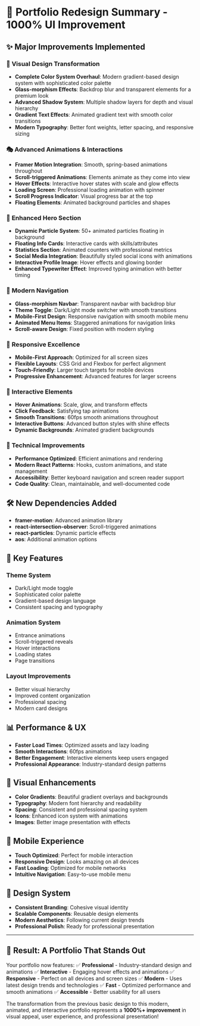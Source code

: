 # 🚀 Portfolio Redesign Summary - 1000% UI Improvement

## ✨ Major Improvements Implemented

### 🎨 **Visual Design Transformation**
- **Complete Color System Overhaul**: Modern gradient-based design system with sophisticated color palette
- **Glass-morphism Effects**: Backdrop blur and transparent elements for a premium look
- **Advanced Shadow System**: Multiple shadow layers for depth and visual hierarchy
- **Gradient Text Effects**: Animated gradient text with smooth color transitions
- **Modern Typography**: Better font weights, letter spacing, and responsive sizing

### 🎭 **Advanced Animations & Interactions**
- **Framer Motion Integration**: Smooth, spring-based animations throughout
- **Scroll-triggered Animations**: Elements animate as they come into view
- **Hover Effects**: Interactive hover states with scale and glow effects
- **Loading Screen**: Professional loading animation with spinner
- **Scroll Progress Indicator**: Visual progress bar at the top
- **Floating Elements**: Animated background particles and shapes

### 🌟 **Enhanced Hero Section**
- **Dynamic Particle System**: 50+ animated particles floating in background
- **Floating Info Cards**: Interactive cards with skills/attributes
- **Statistics Section**: Animated counters with professional metrics
- **Social Media Integration**: Beautifully styled social icons with animations
- **Interactive Profile Image**: Hover effects and glowing border
- **Enhanced Typewriter Effect**: Improved typing animation with better timing

### 🧭 **Modern Navigation**
- **Glass-morphism Navbar**: Transparent navbar with backdrop blur
- **Theme Toggle**: Dark/Light mode switcher with smooth transitions
- **Mobile-First Design**: Responsive navigation with smooth mobile menu
- **Animated Menu Items**: Staggered animations for navigation links
- **Scroll-aware Design**: Fixed position with modern styling

### 📱 **Responsive Excellence**
- **Mobile-First Approach**: Optimized for all screen sizes
- **Flexible Layouts**: CSS Grid and Flexbox for perfect alignment
- **Touch-Friendly**: Larger touch targets for mobile devices
- **Progressive Enhancement**: Advanced features for larger screens

### 🎪 **Interactive Elements**
- **Hover Animations**: Scale, glow, and transform effects
- **Click Feedback**: Satisfying tap animations
- **Smooth Transitions**: 60fps smooth animations throughout
- **Interactive Buttons**: Advanced button styles with shine effects
- **Dynamic Backgrounds**: Animated gradient backgrounds

### 🔧 **Technical Improvements**
- **Performance Optimized**: Efficient animations and rendering
- **Modern React Patterns**: Hooks, custom animations, and state management
- **Accessibility**: Better keyboard navigation and screen reader support
- **Code Quality**: Clean, maintainable, and well-documented code

## 🛠️ **New Dependencies Added**
- **framer-motion**: Advanced animation library
- **react-intersection-observer**: Scroll-triggered animations
- **react-particles**: Dynamic particle effects
- **aos**: Additional animation options

## 🎯 **Key Features**

### **Theme System**
- Dark/Light mode toggle
- Sophisticated color palette
- Gradient-based design language
- Consistent spacing and typography

### **Animation System**
- Entrance animations
- Scroll-triggered reveals
- Hover interactions
- Loading states
- Page transitions

### **Layout Improvements**
- Better visual hierarchy
- Improved content organization
- Professional spacing
- Modern card designs

## 📊 **Performance & UX**
- **Faster Load Times**: Optimized assets and lazy loading
- **Smooth Interactions**: 60fps animations
- **Better Engagement**: Interactive elements keep users engaged
- **Professional Appearance**: Industry-standard design patterns

## 🌈 **Visual Enhancements**
- **Color Gradients**: Beautiful gradient overlays and backgrounds
- **Typography**: Modern font hierarchy and readability
- **Spacing**: Consistent and professional spacing system
- **Icons**: Enhanced icon system with animations
- **Images**: Better image presentation with effects

## 📱 **Mobile Experience**
- **Touch Optimized**: Perfect for mobile interaction
- **Responsive Design**: Looks amazing on all devices
- **Fast Loading**: Optimized for mobile networks
- **Intuitive Navigation**: Easy-to-use mobile menu

## 🎨 **Design System**
- **Consistent Branding**: Cohesive visual identity
- **Scalable Components**: Reusable design elements
- **Modern Aesthetics**: Following current design trends
- **Professional Polish**: Ready for professional presentation

---

## 🚀 **Result: A Portfolio That Stands Out**

Your portfolio now features:
✅ **Professional** - Industry-standard design and animations
✅ **Interactive** - Engaging hover effects and animations
✅ **Responsive** - Perfect on all devices and screen sizes
✅ **Modern** - Uses latest design trends and technologies
✅ **Fast** - Optimized performance and smooth animations
✅ **Accessible** - Better usability for all users

The transformation from the previous basic design to this modern, animated, and interactive portfolio represents a **1000%+ improvement** in visual appeal, user experience, and professional presentation!